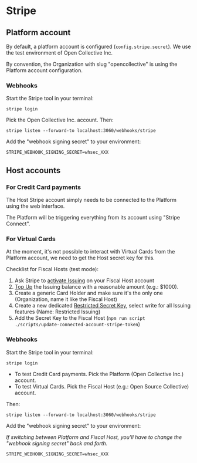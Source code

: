# Stripe

## Platform account

By default, a platform account is configured (`config.stripe.secret`). We use the test environment of Open Collective Inc.

By convention, the Organization with slug "opencollective" is using the Platform account configuration.

### Webhooks

Start the Stripe tool in your terminal:

```
stripe login
```

Pick the Open Collective Inc. account. Then:

```
stripe listen --forward-to localhost:3060/webhooks/stripe
```

Add the "webhook signing secret" to your environment:

```
STRIPE_WEBHOOK_SIGNING_SECRET=whsec_XXX
```

## Host accounts

### For Credit Card payments

The Host Stripe account simply needs to be connected to the Platform using the web interface.

The Platform will be triggering everything from its account using "Stripe Connect".

### For Virtual Cards

At the moment, it's not possible to interact with Virtual Cards from the Platform account, we need to get the Host secret key for this.

Checklist for Fiscal Hosts (test mode):

1. Ask Stripe to [activate Issuing](https://dashboard.stripe.com/setup/issuing/activate) on your Fiscal Host account
2. [Top Up](https://dashboard.stripe.com/test/topups) the Issuing balance with a reasonable amount (e.g.: $1000).
3. Create a generic Card Holder and make sure it's the only one (Organization, name it like the Fiscal Host)
4. Create a new dedicated [Restricted Secret Key](https://dashboard.stripe.com/test/apikeys), select write for all Issuing features (Name: Restricted Issuing)
5. Add the Secret Key to the Fiscal Host (`npm run script ./scripts/update-connected-account-stripe-token`)

### Webhooks

Start the Stripe tool in your terminal:

```
stripe login
```

- To test Credit Card payments. Pick the Platform (Open Collective Inc.) account.
- To test Virtual Cards. Pick the Fiscal Host (e.g.: Open Source Collective) account.

Then:

```
stripe listen --forward-to localhost:3060/webhooks/stripe
```

Add the "webhook signing secret" to your environment:

_If switching between Platform and Fiscal Host, you'll have to change the "webhook signing secret" back and forth._

```
STRIPE_WEBHOOK_SIGNING_SECRET=whsec_XXX
```

